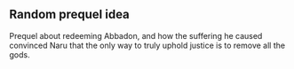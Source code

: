 ## Random prequel idea
Prequel about redeeming Abbadon, and how the suffering he caused convinced Naru
that the only way to truly uphold justice is to remove all the gods.

